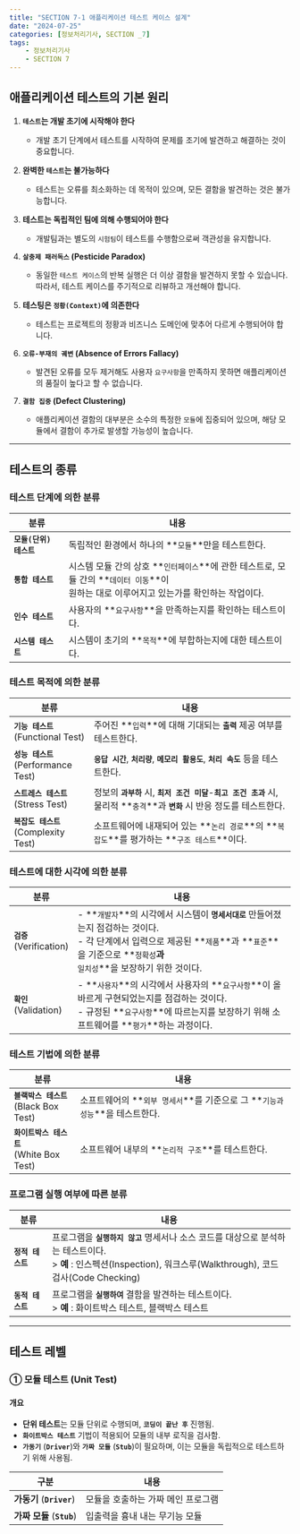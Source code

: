 ```yaml
---
title: "SECTION 7-1 애플리케이션 테스트 케이스 설계"
date: "2024-07-25"
categories: [정보처리기사, SECTION _7]
tags:
    - 정보처리기사 
    - SECTION 7
---
```


## 애플리케이션 테스트의 기본 원리

1. **`테스트`는 개발 초기에 시작해야 한다**
   - 개발 초기 단계에서 테스트를 시작하여 문제를 조기에 발견하고 해결하는 것이 중요합니다.

2. **완벽한 `테스트`는 불가능하다**
   - 테스트는 오류를 최소화하는 데 목적이 있으며, 모든 결함을 발견하는 것은 불가능합니다.

3. **테스트는 독립적인 팀에 의해 수행되어야 한다**
   - 개발팀과는 별도의 `시험팀`이 테스트를 수행함으로써 객관성을 유지합니다.

4. **`살충제 패러독스` (Pesticide Paradox)**
   - 동일한 `테스트 케이스`의 반복 실행은 더 이상 결함을 발견하지 못할 수 있습니다. 따라서, 테스트 케이스를 주기적으로 리뷰하고 개선해야 합니다.

5. **테스팅은 `정황(Context)`에 의존한다**
   - 테스트는 프로젝트의 정황과 비즈니스 도메인에 맞추어 다르게 수행되어야 합니다.

6. **`오류-부재의 궤변` (Absence of Errors Fallacy)**
   - 발견된 오류를 모두 제거해도 사용자 `요구사항`을 만족하지 못하면 애플리케이션의 품질이 높다고 할 수 없습니다.

7. **`결함 집중` (Defect Clustering)**
   - 애플리케이션 결함의 대부분은 소수의 특정한 `모듈`에 집중되어 있으며, 해당 모듈에서 결함이 추가로 발생할 가능성이 높습니다.

--------------

## 테스트의 종류

### 테스트 단계에 의한 분류

| 분류 | 내용 |
| --- | --- |
| **`모듈(단위) 테스트`** | 독립적인 환경에서 하나의 **`모듈`**만을 테스트한다. |
| **`통합 테스트`** | 시스템 모듈 간의 상호 **`인터페이스`**에 관한 테스트로, 모듈 간의 **`데이터 이동`**이<Br> 원하는 대로 이루어지고 있는가를 확인하는 작업이다. |
| **`인수 테스트`** | 사용자의 **`요구사항`**을 만족하는지를 확인하는 테스트이다. |
| **`시스템 테스트`** | 시스템이 초기의 **`목적`**에 부합하는지에 대한 테스트이다. |

### 테스트 목적에 의한 분류

| 분류 | 내용 | 
| --- | ---|
| **`기능 테스트`**<br>(Functional Test) | 주어진 **`입력`**에 대해 기대되는 **`출력`** 제공 여부를 테스트한다.|
| **`성능 테스트`**<br>(Performance Test) | **`응답 시간`**, **`처리량`**, **`메모리 활용도`**, **`처리 속도`** 등을 테스트한다.|
| **`스트레스 테스트`**<br>(Stress Test) | 정보의 **`과부하`** 시, **`최저 조건 미달`**-**`최고 조건 초과`** 시,<br> 물리적 **`충격`**과 **`변화`** 시 반응 정도를 테스트한다.|
| **`복잡도 테스트`**<br>(Complexity Test) | 소프트웨어에 내재되어 있는 **`논리 경로`**의 **`복잡도`**를 평가하는 **`구조 테스트`**이다.|

### 테스트에 대한 시각에 의한 분류

| 분류 | 내용 |
|---|---|
| **`검증`**<br>(Verification) | - **`개발자`**의 시각에서 시스템이 **`명세서대로`** 만들어졌는지 점검하는 것이다.<br> - 각 단계에서 입력으로 제공된 **`제품`**과 **`표준`**을 기준으로 **`정확성`**과 <Br>**`일치성`**을 보장하기 위한 것이다.|
| **`확인`**<br>(Validation) | - **`사용자`**의 시각에서 사용자의 **`요구사항`**이 올바르게 구현되었는지를 점검하는 것이다.<br> - 규정된 **`요구사항`**에 따르는지를 보장하기 위해 소프트웨어를 **`평가`**하는 과정이다.|

### 테스트 기법에 의한 분류

| 분류 | 내용 | 
| --- | --- | 
| **`블랙박스 테스트`** <br> (Black Box Test) | 소프트웨어의 **`외부 명세서`**를 기준으로 그 **`기능과 성능`**을 테스트한다.|
| **`화이트박스 테스트`** <br> (White Box Test) | 소프트웨어 내부의 **`논리적 구조`**를 테스트한다. | 

### 프로그램 실행 여부에 따른 분류

| 분류 | 내용 | 
| --- | --- | 
| **`정적 테스트`** | 프로그램을 **`실행하지 않고`** 명세서나 소스 코드를 대상으로 분석하는 테스트이다. <br> > **예** : 인스펙션(Inspection), 워크스루(Walkthrough), 코드 검사(Code Checking) |
| **`동적 테스트`** | 프로그램을 **`실행하여`** 결함을 발견하는 테스트이다. <br> > **예** : 화이트박스 테스트, 블랙박스 테스트|

--------------------------

## 테스트 레벨

### ① 모듈 테스트 (Unit Test)

#### 개요
 - **단위 테스트**는 모듈 단위로 수행되며, **`코딩이 끝난 후`** 진행됨.
 - **`화이트박스 테스트`** 기법이 적용되어 모듈의 내부 로직을 검사함.
 - **`가동기`** (**`Driver`**)와 **`가짜 모듈`** (**`Stub`**)이 필요하며, 이는 모듈을 독립적으로 테스트하기 위해 사용됨.

| 구분 | 내용 |
| --- | --- |
| **가동기** (**`Driver`**) | 모듈을 호출하는 가짜 메인 프로그램 |
| **가짜 모듈** (**`Stub`**) | 입출력을 흉내 내는 무기능 모듈 |

